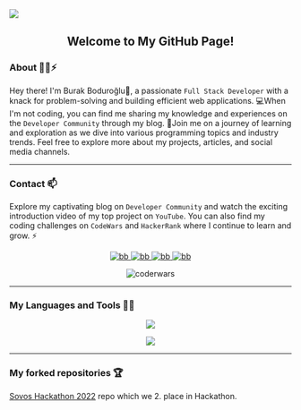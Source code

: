 <img src="https://media.giphy.com/headers/GitHub/w8ZJLtJbmuph.gif"/>

<div align="center"> 
    <h2>
        Welcome to My GitHub Page!
    </h2>
</div>

### About :technologist:⚡

Hey there! I'm Burak Boduroğlu👋, a passionate `Full Stack Developer` with a knack for problem-solving and building efficient web applications. 💻When I'm not coding, you can find me sharing my knowledge and experiences on the `Developer Community` through my blog. 📝Join me on a journey of learning and exploration as we dive into various programming topics and industry trends. Feel free to explore more about my projects, articles, and social media channels.

<hr>

### Contact 📫

Explore my captivating blog on `Developer Community` and watch the exciting introduction video of my top project on `YouTube`. You can also find my coding challenges on `CodeWars` and `HackerRank` where I continue to learn and grow. ⚡
<br>

<div align="center">
    <p align="center">
        <a href="https://dev.to/burakboduroglu" target="_blank">
            <img src="https://img.shields.io/badge/dev.to-0A0A0A?style=for-the-badge&logo=devdotto&logoColor=white" alt="bb"/>
        </a>
        <a href="https://youtube.com/@burakboduroglu" target="_blank">
            <img src="https://img.shields.io/badge/YouTube-FF0000?style=for-the-badge&logo=youtube&logoColor=white" alt="bb"/>
        </a>
        <a href="https://www.codewars.com/users/burakboduroglu" target="_blank">
            <img src="https://img.shields.io/badge/Codewars-B1361E?style=for-the-badge&logo=Codewars&logoColor=white" alt="bb"/>
        </a>
        <a href="https://www.hackerrank.com/profile/burak_boduroglu" target="_blank">
            <img src="https://img.shields.io/badge/Hackerrank-2EC866?style=for-the-badge&logo=HackerRank&logoColor=whit" alt="bb"/>
        </a>
        </p>
    <div align="center">
        <img src="https://www.codewars.com/users/burakboduroglu/badges/small" alt="coderwars"/>
    </div>
</div>
<hr>

### My Languages and Tools 🌱🔭

<p align="center">
    <a href="https://skillicons.dev">
        <img src="https://skillicons.dev/icons?i=js,ts,java,py,spring,hibernate,nodejs,express,react,nextjs" />
    </a>
</p>

<p align="center">
    <a href="https://skillicons.dev">
       <img src="https://skillicons.dev/icons?i=mongodb,mysql,postgres,tailwind,bootstrap,html,css,docker,git,maven" />
    </a>
</p>

<hr>

### My forked repositories :trophy:

<a href="https://github.com/burakboduroglu/SovosHackathon2022"> Sovos Hackathon 2022</a> repo which we 2. place in Hackathon.
